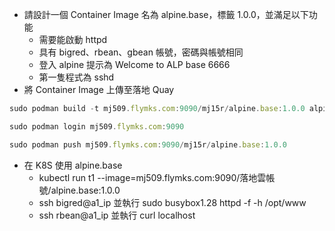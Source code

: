 * 請設計一個 Container Image 名為 alpine.base，標籤 1.0.0，並滿足以下功能
    * 需要能啟動 httpd
    * 具有 bigred、rbean、gbean 帳號，密碼與帳號相同
    * 登入 alpine 提示為 Welcome to ALP base 6666
    * 第一隻程式為 sshd
* 將 Container Image 上傳至落地 Quay
```js
sudo podman build -t mj509.flymks.com:9090/mj15r/alpine.base:1.0.0 alpine.base
```
```js
sudo podman login mj509.flymks.com:9090
```
```js
sudo podman push mj509.flymks.com:9090/mj15r/alpine.base:1.0.0

```
* 在 K8S 使用 alpine.base
    * kubectl run t1 --image=mj509.flymks.com:9090/落地雲帳號/alpine.base:1.0.0
    * ssh bigred@a1_ip 並執行 sudo busybox1.28 httpd -f -h /opt/www
    * ssh rbean@a1_ip 並執行 curl localhost

